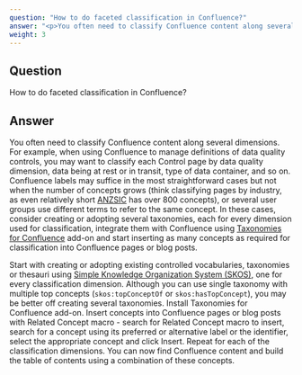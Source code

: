 ```yaml
---
question: "How to do faceted classification in Confluence?"
answer: "<p>You often need to classify Confluence content along several dimensions. For example, when using Confluence to manage definitions of data quality controls, you may want to classify each Control page by data quality dimension, data being at rest or in transit, type of data container, and so on. Confluence labels may suffice in the most straightforward cases but not when the number of concepts grows (think classifying pages by industry, as even relatively short <a href=\"https://www.abs.gov.au/ausstats/abs@.nsf/Latestproducts/1292.0Search12006%20(Revision%202.0)\">ANZSIC</a> has over 800 concepts), or several user groups use different terms to refer to the same concept. In these cases, consider creating or adopting several taxonomies, each for every dimension used for classification, integrate them with Confluence using <a href=\"https://marketplace.atlassian.com/apps/1226218/taxonomies-for-confluence\">Taxonomies for Confluence</a> add-on and start inserting as many concepts as required for classification into Confluence pages or blog posts.</p><p>Start with creating or adopting existing controlled vocabularies, taxonomies or thesauri using <a href=\"https://www.w3.org/2004/02/skos/\">Simple Knowledge Organization System (SKOS)</a>, one for every classification dimension. Although you can use single taxonomy with multiple top concepts (<code>skos:topConceptOf</code> or <code>skos:hasTopConcept</code>), you may be better off creating several taxonomies. Install Taxonomies for Confluence add-on. Insert concepts into Confluence pages or blog posts with Related Concept macro - search for Related Concept macro to insert, search for a concept using its preferred or alternative label or the identifier, select the appropriate concept and click Insert. Repeat for each of the classification dimensions. You can now find Confluence content and build the table of contents using a combination of these concepts.</p>"
weight: 3
---
```


## Question

How to do faceted classification in Confluence?

## Answer

You often need to classify Confluence content along several dimensions. For example, when using Confluence to manage definitions of data quality controls, you may want to classify each Control page by data quality dimension, data being at rest or in transit, type of data container, and so on. Confluence labels may suffice in the most straightforward cases but not when the number of concepts grows (think classifying pages by industry, as even relatively short <a href="https://www.abs.gov.au/ausstats/abs@.nsf/Latestproducts/1292.0Search12006%20(Revision%202.0)">ANZSIC</a> has over 800 concepts), or several user groups use different terms to refer to the same concept. In these cases, consider creating or adopting several taxonomies, each for every dimension used for classification, integrate them with Confluence using <a href="https://marketplace.atlassian.com/apps/1226218/taxonomies-for-confluence">Taxonomies for Confluence</a> add-on and start inserting as many concepts as required for classification into Confluence pages or blog posts.

Start with creating or adopting existing controlled vocabularies, taxonomies or thesauri using <a href="https://www.w3.org/2004/02/skos/">Simple Knowledge Organization System (SKOS)</a>, one for every classification dimension. Although you can use single taxonomy with multiple top concepts (<code>skos:topConceptOf</code> or <code>skos:hasTopConcept</code>), you may be better off creating several taxonomies. Install Taxonomies for Confluence add-on. Insert concepts into Confluence pages or blog posts with Related Concept macro - search for Related Concept macro to insert, search for a concept using its preferred or alternative label or the identifier, select the appropriate concept and click Insert. Repeat for each of the classification dimensions. You can now find Confluence content and build the table of contents using a combination of these concepts.